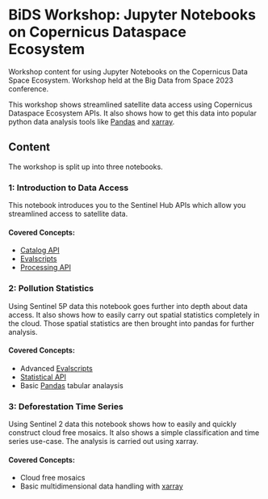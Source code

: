 # BiDS Workshop: Jupyter Notebooks on Copernicus Dataspace Ecosystem

Workshop content for using Jupyter Notebooks on the Copernicus Data Space Ecosystem. Workshop held at the Big Data from Space 2023 conference.

This workshop shows streamlined satellite data access using Copernicus Dataspace Ecosystem APIs. It also shows how to get this data into popular python data analysis tools like [Pandas](https://pandas.pydata.org/) and [xarray](https://xarray.dev/).

## Content

The workshop is split up into three notebooks.

### 1: Introduction to Data Access

This notebook introduces you to the Sentinel Hub APIs which allow you streamlined access to satellite data.

#### Covered Concepts:

- [Catalog API](https://documentation.dataspace.copernicus.eu/APIs/SentinelHub/Catalog.html)
- [Evalscripts](https://documentation.dataspace.copernicus.eu/APIs/SentinelHub/Evalscript.html)
- [Processing API](https://documentation.dataspace.copernicus.eu/APIs/SentinelHub/Process.html)

### 2: Pollution Statistics

Using Sentinel 5P data this notebook goes further into depth about data access. It also shows how to easily carry out spatial statistics completely in the cloud. Those spatial statistics are then brought into pandas for further analysis.

#### Covered Concepts:

- Advanced [Evalscripts](https://documentation.dataspace.copernicus.eu/APIs/SentinelHub/Evalscript.html)
- [Statistical API](https://documentation.dataspace.copernicus.eu/APIs/SentinelHub/Statistical.html)
- Basic [Pandas](https://pandas.pydata.org/) tabular analaysis

### 3: Deforestation Time Series

Using Sentinel 2 data this notebook shows how to easily and quickly construct cloud free mosaics. It also shows a simple classification and time series use-case. The analysis is carried out using xarray.

#### Covered Concepts:

- Cloud free mosaics
- Basic multidimensional data handling with [xarray](https://xarray.dev/)
